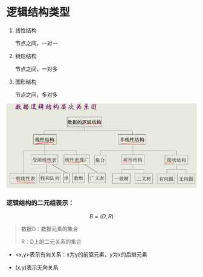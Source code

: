 # 逻辑结构类型

1. 线性结构

   节点之间，一对一

2. 树形结构

   节点之间，一对多

3. 图形结构

   节点之间，多对多

![image](数据逻辑结构层次关系图.png)

### 逻辑结构的二元组表示：

$$
B=(D,R)
$$

> 数据D：数据元素的集合
>
> R：D上的二元关系的集合

* <x,y>表示有向关系：x为y的前驱元素，y为x的后继元素

* (x,y)表示无向关系